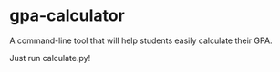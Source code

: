 # gpa-calculator
A command-line tool that will help students easily calculate their GPA.

Just run calculate.py!
